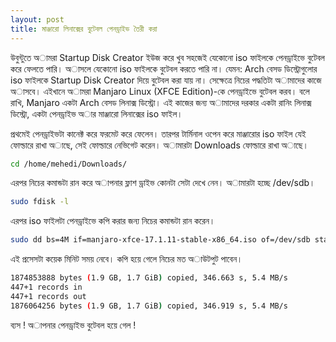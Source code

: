 ```yaml
---
layout: post
title: মাঞ্জারো লিনাক্সের বুটেবল পেনড্রাইভ তৈরী করা
---
```


উবুন্টুতে অামরা Startup Disk Creator ইউজ করে খুব সহজেই যেকোনো iso ফাইলকে পেনড্রাইভে বুটেবল করে ফেলতে পারি। অাসলে যেকোনো iso ফাইলকে বুটেবল করতে পারি না। যেমন: Arch বেসড ডিস্ট্রোগুলোর iso ফাইলকে Startup Disk Creator দিয়ে বুটেবল করা যায় না। সেক্ষেত্রে নিচের পদ্ধতিটা অামাদের কাজে অাসবে। এইখানে অামরা Manjaro Linux (XFCE Edition)-কে পেনড্রাইভে বুটেবল করব। বলে রাখি, Manjaro একটা Arch বেসড লিনাক্স ডিস্ট্রো। এই কাজের জন্য অামাদের দরকার একটা রানিং লিনাক্স ডিস্ট্রো, একটা পেনড্রাইভ অার মাঞ্জারো লিনাক্সের iso ফাইল।

প্রথমেই পেনড্রাইভটা কানেক্ট করে ফরমেট করে ফেলেন। তারপর টার্মিনাল ওপেন করে মাঞ্জারোর iso ফাইল যেই ফোল্ডারে রাখা অাছে, সেই ফোল্ডারে নেভিগেট করেন। অামারটা Downloads ফোল্ডারে রাখা অাছে।  
```bash
cd /home/mehedi/Downloads/  
```

এরপর নিচের কমান্ডটা রান করে অাপনার ফ্লাশ ড্রাইভ কোনটা সেটা দেখে নেন। অামারটা হচ্ছে /dev/sdb।  
```bash
sudo fdisk -l  
```

এরপর iso ফাইলটা পেনড্রাইভে কপি করার জন্য নিচের কমান্ডটা রান করেন।  
```bash
sudo dd bs=4M if=manjaro-xfce-17.1.11-stable-x86_64.iso of=/dev/sdb status=progress  
```

এই প্রসেসটা কয়েক মিনিট সময় নেবে। কপি হয়ে গেলে নিচের মত অাউটপুট পাবেন।  	
```bash
1874853888 bytes (1.9 GB, 1.7 GiB) copied, 346.663 s, 5.4 MB/s
447+1 records in
447+1 records out
1876064256 bytes (1.9 GB, 1.7 GiB) copied, 346.919 s, 5.4 MB/s  
```

ব্যস ! অাপনার পেনড্রাইভ বুটেবল হয়ে গেল !  


